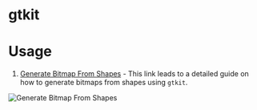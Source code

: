 # gtkit

# Usage


1. [Generate Bitmap From Shapes](tutorials/shpToBitmap.ipynb) - This link leads to a detailed guide on how to generate bitmaps from shapes using `gtkit`.

![Generate Bitmap From Shapes](https://github.com/fuzailpalnak/gtkit/assets/24665570/8cf57a1e-6634-4bb4-b157-ee39b6f4f9fa)
